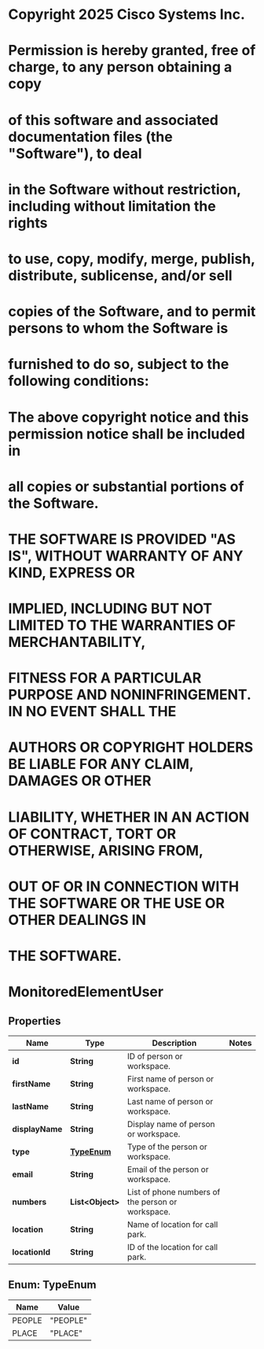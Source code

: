 <!--  Copyright 2025 Cisco Systems Inc.

Permission is hereby granted, free of charge, to any person obtaining a copy
of this software and associated documentation files (the "Software"), to deal
in the Software without restriction, including without limitation the rights
to use, copy, modify, merge, publish, distribute, sublicense, and/or sell
copies of the Software, and to permit persons to whom the Software is
furnished to do so, subject to the following conditions:

The above copyright notice and this permission notice shall be included in
all copies or substantial portions of the Software.

THE SOFTWARE IS PROVIDED "AS IS", WITHOUT WARRANTY OF ANY KIND, EXPRESS OR
IMPLIED, INCLUDING BUT NOT LIMITED TO THE WARRANTIES OF MERCHANTABILITY,
FITNESS FOR A PARTICULAR PURPOSE AND NONINFRINGEMENT. IN NO EVENT SHALL THE
AUTHORS OR COPYRIGHT HOLDERS BE LIABLE FOR ANY CLAIM, DAMAGES OR OTHER
LIABILITY, WHETHER IN AN ACTION OF CONTRACT, TORT OR OTHERWISE, ARISING FROM,
OUT OF OR IN CONNECTION WITH THE SOFTWARE OR THE USE OR OTHER DEALINGS IN
THE SOFTWARE.-->
# Copyright 2025 Cisco Systems Inc.
#
# Permission is hereby granted, free of charge, to any person obtaining a copy
# of this software and associated documentation files (the "Software"), to deal
# in the Software without restriction, including without limitation the rights
# to use, copy, modify, merge, publish, distribute, sublicense, and/or sell
# copies of the Software, and to permit persons to whom the Software is
# furnished to do so, subject to the following conditions:
#
# The above copyright notice and this permission notice shall be included in
# all copies or substantial portions of the Software.
#
# THE SOFTWARE IS PROVIDED "AS IS", WITHOUT WARRANTY OF ANY KIND, EXPRESS OR
# IMPLIED, INCLUDING BUT NOT LIMITED TO THE WARRANTIES OF MERCHANTABILITY,
# FITNESS FOR A PARTICULAR PURPOSE AND NONINFRINGEMENT. IN NO EVENT SHALL THE
# AUTHORS OR COPYRIGHT HOLDERS BE LIABLE FOR ANY CLAIM, DAMAGES OR OTHER
# LIABILITY, WHETHER IN AN ACTION OF CONTRACT, TORT OR OTHERWISE, ARISING FROM,
# OUT OF OR IN CONNECTION WITH THE SOFTWARE OR THE USE OR OTHER DEALINGS IN
# THE SOFTWARE.



# MonitoredElementUser


## Properties

| Name | Type | Description | Notes |
|------------ | ------------- | ------------- | -------------|
|**id** | **String** | ID of person or workspace. |  |
|**firstName** | **String** | First name of person or workspace. |  |
|**lastName** | **String** | Last name of person or workspace. |  |
|**displayName** | **String** | Display name of person or workspace. |  |
|**type** | [**TypeEnum**](#TypeEnum) | Type of the person or workspace. |  |
|**email** | **String** | Email of the person or workspace. |  |
|**numbers** | **List&lt;Object&gt;** | List of phone numbers of the person or workspace. |  |
|**location** | **String** | Name of location for call park. |  |
|**locationId** | **String** | ID of the location for call park. |  |



## Enum: TypeEnum

| Name | Value |
|---- | -----|
| PEOPLE | &quot;PEOPLE&quot; |
| PLACE | &quot;PLACE&quot; |



